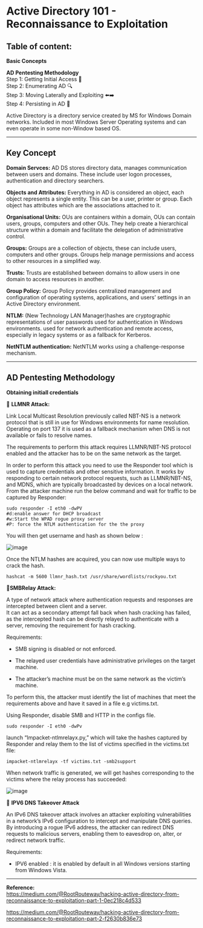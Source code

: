 # Active Directory 101 - Reconnaissance to Exploitation

## Table of content:  

**Basic Concepts**  

**AD Pentesting Methodology**  
  Step 1: Getting Initial Access 🚪  
  Step 2: Enumerating AD 🔍  
  Step 3: Moving Laterally and Exploiting ⬅️➡️  
  Step 4: Persisting in AD 🔗

Active Directory is a directory service created by MS for Windows Domain networks. Included in most Windows Server Operating systems and can even operate in some non-Window based OS.

-------

## Key Concept

**Domain Servces:** AD DS stores directory data, manages communication between users and domains. These include user logon processes, authentication and directory searchers.

**Objects and Attributes:** Everything in AD is considered an object, each object represents a single entity. This can be a user, printer or group. Each object has attributes which are the associations attached to it.

**Organisational Units:** OUs are containers within a domain, OUs can contain users, groups, computers and other OUs. They help create a hierarchical structure within a domain and facilitate the delegation of administrative control.

**Groups:** Groups are a collection of objects, these can include users, computers and other groups. Groups help manage permissions and access to other resources in a simplified way.

**Trusts:** Trusts are established between domains to allow users in one domain to access resources in another. 

**Group Policy:** Group Policy provides centralized management and configuration of operating systems, applications, and users’ settings in an Active Directory environment.

**NTLM:**  (New Technology LAN Manager)hashes are cryptographic representations of user passwords used for authentication in Windows environments. used for network authentication and remote access, especially in legacy systems or as a fallback for Kerberos.

**NetNTLM authentication:** NetNTLM works using a challenge-response mechanism.

-------

## AD Pentesting Methodology

**Obtaining initiall credentials**

🔴 **LLMNR Attack:** 

Link Local Multicast Resolution previously called NBT-NS is a network protocol that is still in use for Windows environments for name    resolution. Operating on port 137 it is used as a fallback mechanism when DNS is not available or fails to resolve names.

The requirements to perform this attack requires LLMNR/NBT-NS protocol enabled and the attacker has to be on the same network as the target.

In order to perform this attack you need to use the Responder tool which is used to capture credentials and other sensitive information. It works by responding to certain network protocol requests, such as LLMNR/NBT-NS, and MDNS, which are typically broadcasted by devices on a local network. From the attacker machine run the below command and wait for traffic to be captured by Responder:

    sudo responder -I eth0 -dwPV
    #d:enable answer for DHCP broadcast
    #w:Start the WPAD rogue proxy server
    #P: force the NTLM authentication for the the proxy  

You will then get username and hash as shown below :

  ![image](https://github.com/user-attachments/assets/aa31c708-a469-4ac7-a851-b9a8fde40a81)

Once the NTLM hashes are acquired, you can now use multiple ways to crack the hash.

    hashcat -m 5600 llmnr_hash.txt /usr/share/wordlists/rockyou.txt 

🔴**SMBRelay Attack:**

A type of network attack where authentication requests and responses are intercepted between client and a server.  
It can act as a secondary attempt fall back when hash cracking has failed, as the intercepted hash can be directly relayed to authenticate with a server, removing the requirement for hash cracking.

Requirements:

* SMB signing is disabled or not enforced.

* The relayed user credentials have administrative privileges on the target machine.

* The attacker’s machine must be on the same network as the victim’s machine.

To perform this, the attacker must identify the list of machines that meet the requirements above and have it saved in a file e.g victims.txt.

Using Responder, disable SMB and HTTP in the configs file.

    sudo responder -I eth0 -dwPv

launch “Impacket-ntlmrelayx.py,” which will take the hashes captured by Responder and relay them to the list of victims specified in the victims.txt file:

    impacket-ntlmrelayx -tf victims.txt -smb2support

When network traffic is generated, we will get hashes corresponding to the victims where the relay process has succeeded:

![image](https://github.com/user-attachments/assets/092903a7-6f48-4b9e-a9b0-ca82570b4759)

🔴 **IPV6 DNS Takeover Attack**  

An IPv6 DNS takeover attack involves an attacker exploiting vulnerabilities in a network’s IPv6 configuration to intercept and manipulate DNS queries. By introducing a rogue IPv6 address, the attacker can redirect DNS requests to malicious servers, enabling them to eavesdrop on, alter, or redirect network traffic.

Requirements:

* IPV6 enabled : it is enabled by default in all Windows versions starting from Windows Vista.
  
  
  
  
  
  
  
------- 
**Reference:**  
<https://medium.com/@RootRouteway/hacking-active-directory-from-reconnaissance-to-exploitation-part-1-0ec218c4d533>  

<https://medium.com/@RootRouteway/hacking-active-directory-from-reconnaissance-to-exploitation-part-2-f2630b836e73>
